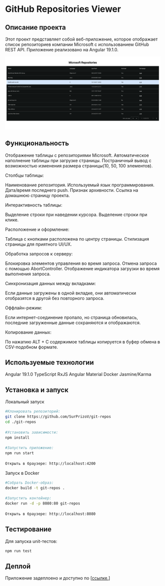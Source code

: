 # GitHub Repositories Viewer

## Описание проекта

Этот проект представляет собой веб-приложение, которое отображает список репозиториев компании Microsoft с использованием GitHub REST API. Приложение реализовано на Angular 19.1.0.

![app_screenshot](https://github.com/SurPrizoV/git-repos/blob/main/public/assets/screenshot.png?raw=true)

## Функциональность

Отображение таблицы с репозиториями Microsoft. 
Автоматическое наполнение таблицы при загрузке страницы. 
Постраничный вывод с возможностью изменения размера страницы(10, 50, 100 элементов). 

Столбцы таблицы: 

Наименование репозитория. 
Используемый язык программирования. 
Дата/время последнего push. 
Признак архивности. 
Ссылка на домашнюю страницу проекта. 

Интерактивность таблицы: 

Выделение строки при наведении курсора. 
Выделение строки при клике. 

Расположение и оформление: 

Таблица с кнопками расположена по центру страницы. 
Стилизация страницы для приятного UI/UX. 

Обработка запросов к серверу: 

Блокировка элементов управления во время запроса. 
Отмена запроса с помощью AbortController. 
Отображение индикатора загрузки во время выполнения запроса. 

Синхронизация данных между вкладками: 

 Если данные загружены в одной вкладке, они автоматически отобразятся в другой без повторного запроса.

Оффлайн-режим: 

Если интернет-соединение пропало, но страница обновилась, последние загруженные данные сохраняются и отображаются.

Копирование данных: 

По нажатию ALT + C содержимое таблицы копируется в буфер обмена в CSV-подобном формате. 

## Используемые технологии

Angular 19.1.0 
TypeScript 
RxJS 
Angular Material 
Docker 
Jasmine/Karma 

## Установка и запуск

Локальный запуск

```bash
#Клонировать репозиторий:
git clone https://github.com/SurPrizoV/git-repos
cd ./git-repos

#Установить зависимости:
npm install

#Запустить приложение:
npm run start

Открыть в браузере: http://localhost:4200
```

Запуск в Docker

```bash
#Собрать Docker-образ:
docker build -t git-repos .

#Запустить контейнер:
docker run -d -p 8080:80 git-repos

Открыть в браузере: http://localhost:8080
```

## Тестирование

Для запуска unit-тестов:

```bash
npm run test
```

## Деплой

Приложение задеплоено и доступно по [[ссылке.](https://git-repos-one.vercel.app)]
